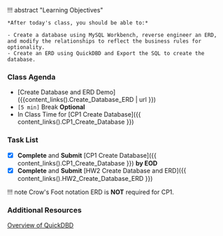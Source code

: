 !!! abstract "Learning Objectives"

    *After today's class, you should be able to:*
    
    - Create a database using MySQL Workbench, reverse engineer an ERD, and modify the relationships to reflect the business rules for optionality.
    - Create an ERD using QuickDBD and Export the SQL to create the database.

### Class Agenda

- [Create Database and ERD Demo]({{content_links().Create_Database_ERD | url }})
- `[5 min]` Break **Optional**
- In Class Time for [CP1 Create Database]({{ content_links().CP1_Create_Database }})
  
### Task List

- [x] **Complete** and **Submit** [CP1 Create Database]({{ content_links().CP1_Create_Database }}) **by EOD**
- [x] **Complete** and **Submit** [HW2 Create Database and ERD]({{ content_links().HW2_Create_Database_ERD }})

!!! note
    Crow's Foot notation ERD is **NOT** required for CP1.
 
### Additional Resources

[Overview of QuickDBD](https://youtu.be/dR5lPbGLY84?si=jIQZcj9TOpWDjdLM)


